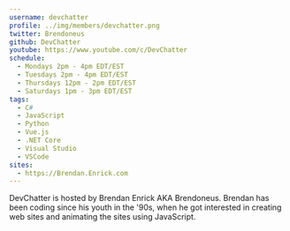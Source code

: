```yaml
---
username: devchatter
profile: ../img/members/devchatter.png
twitter: Brendoneus
github: DevChatter
youtube: https://www.youtube.com/c/DevChatter
schedule:
  - Mondays 2pm - 4pm EDT/EST
  - Tuesdays 2pm - 4pm EDT/EST
  - Thursdays 12pm - 2pm EDT/EST
  - Saturdays 1pm - 3pm EDT/EST
tags:
  - C#
  - JavaScript
  - Python
  - Vue.js
  - .NET Core
  - Visual Studio
  - VSCode
sites:
  - https://Brendan.Enrick.com
---
```


DevChatter is hosted by Brendan Enrick AKA Brendoneus. Brendan has been coding since his youth in the '90s, when he got interested in creating web sites and animating the sites using JavaScript.
